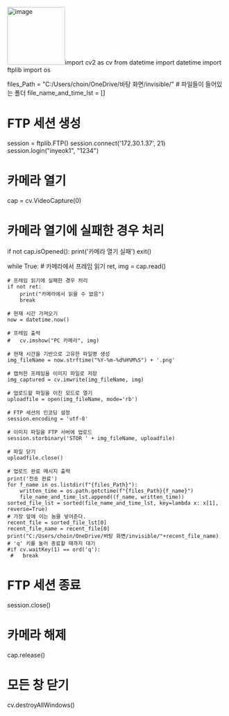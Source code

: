 <img width="133" alt="image" src="https://github.com/inyeok07/git_test/assets/134765214/2404994b-7421-4f6a-847e-500324ac7fe4">import cv2 as cv
from datetime import datetime
import ftplib
import os

files_Path = "C:/Users/choin/OneDrive/바탕 화면/invisible/" # 파일들이 들어있는 폴더
file_name_and_time_lst = []
# FTP 세션 생성
session = ftplib.FTP()
session.connect('172.30.1.37', 21)
session.login("inyeok1", "1234")

# 카메라 열기

cap = cv.VideoCapture(0)

# 카메라 열기에 실패한 경우 처리
if not cap.isOpened():
    print('카메라 열기 실패')
    exit()

while True:
    # 카메라에서 프레임 읽기
    ret, img = cap.read()

    # 프레임 읽기에 실패한 경우 처리
    if not ret:
        print("카메라에서 읽을 수 없음")
        break

    # 현재 시간 가져오기
    now = datetime.now()

    # 프레임 출력
    #   cv.imshow("PC 카메라", img)

    # 현재 시간을 기반으로 고유한 파일명 생성
    img_fileName = now.strftime("%Y-%m-%d%H%M%S") + '.png'

    # 캡처한 프레임을 이미지 파일로 저장
    img_captured = cv.imwrite(img_fileName, img)

    # 업로드할 파일을 이진 모드로 열기
    uploadfile = open(img_fileName, mode='rb')

    # FTP 세션의 인코딩 설정
    session.encoding = 'utf-8'

    # 이미지 파일을 FTP 서버에 업로드
    session.storbinary('STOR ' + img_fileName, uploadfile)

    # 파일 닫기
    uploadfile.close()

    # 업로드 완료 메시지 출력
    print('전송 완료')
    for f_name in os.listdir(f"{files_Path}"):
        written_time = os.path.getctime(f"{files_Path}{f_name}")
        file_name_and_time_lst.append((f_name, written_time))
    sorted_file_lst = sorted(file_name_and_time_lst, key=lambda x: x[1], reverse=True)
    # 가장 앞에 이는 놈을 넣어준다.
    recent_file = sorted_file_lst[0]
    recent_file_name = recent_file[0]
    print("C:/Users/choin/OneDrive/바탕 화면/invisible/"+recent_file_name)
    # 'q' 키를 눌러 종료할 때까지 대기
    #if cv.waitKey(1) == ord('q'):
     #   break

# FTP 세션 종료
session.close()

# 카메라 해제
cap.release()

# 모든 창 닫기
cv.destroyAllWindows()
